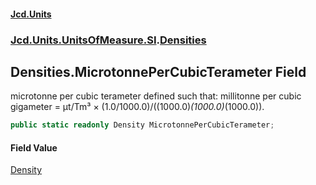 #### [Jcd.Units](index 'index')
### [Jcd.Units.UnitsOfMeasure.SI](Jcd.Units.UnitsOfMeasure.SI 'Jcd.Units.UnitsOfMeasure.SI').[Densities](Densities 'Jcd.Units.UnitsOfMeasure.SI.Densities')

## Densities.MicrotonnePerCubicTerameter Field

microtonne per cubic terameter defined such that: millitonne per cubic gigameter = μt/Tm³ ×
(1.0/1000.0)/((1000.0)*(1000.0)*(1000.0)).

```csharp
public static readonly Density MicrotonnePerCubicTerameter;
```

#### Field Value
[Density](Density 'Jcd.Units.UnitTypes.Density')